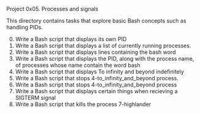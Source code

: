 Project 0x05. Processes and signals

This directory contains tasks that explore basic Bash concepts
such as handling PIDs.

  0. Write a Bash script that displays its own PID
  1. Write a Bash script that displays a list of currently running processes.
  2. Write a Bash script that displays lines containing the bash word
  3. Write a Bash script that displays the PID, along with the process name, of processes whose name contain the word bash
  4. Write a Bash script that displays To infinity and beyond indefinitely
  5. Write a Bash script that stops 4-to\_infinity\_and\_beyond process.
  6. Write a Bash script that stops 4-to\_infinity\_and\_beyond process
  7. Write a Bash script that displays certain things when recieving a SIGTERM signal
  8. Write a Bash script that kills the process 7-highlander
